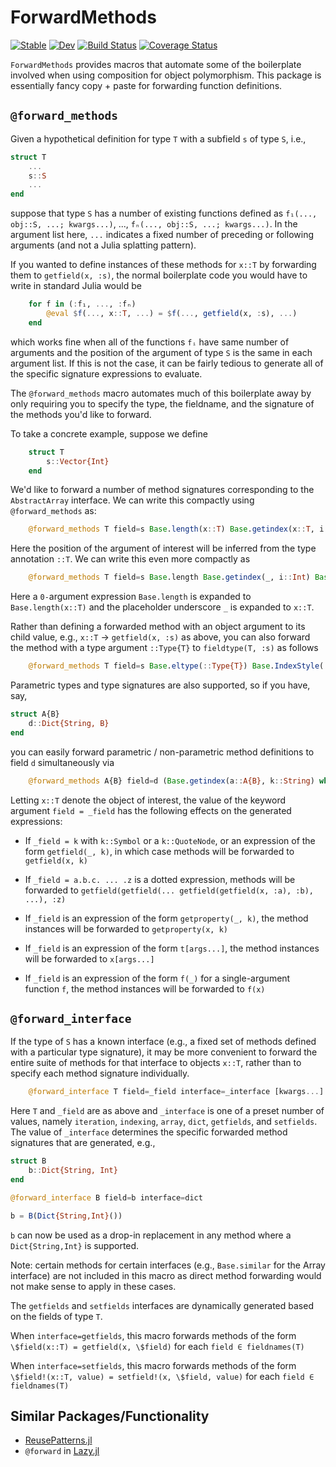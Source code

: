# ForwardMethods

[![Stable](https://img.shields.io/badge/docs-stable-blue.svg)](https://curtd.github.io/ForwardMethods.jl/stable/)
[![Dev](https://img.shields.io/badge/docs-dev-blue.svg)](https://curtd.github.io/ForwardMethods.jl/dev/)
[![Build Status](https://github.com/curtd/ForwardMethods.jl/actions/workflows/CI.yml/badge.svg?branch=main)](https://github.com/curtd/ForwardMethods.jl/actions/workflows/CI.yml?query=branch%3Amain)
[![Coverage Status](https://coveralls.io/repos/github/curtd/ForwardMethods.jl/badge.svg)](https://coveralls.io/github/curtd/ForwardMethods.jl)

`ForwardMethods` provides macros that automate some of the boilerplate involved when using composition for object polymorphism. This package is essentially fancy copy + paste for forwarding function definitions. 

## `@forward_methods` 
Given a hypothetical definition for type `T` with a subfield `s` of type `S`, i.e., 

```julia
struct T 
    ...
    s::S
    ...
end
```
suppose that type `S` has a number of existing functions defined as `f₁(..., obj::S, ...; kwargs...)`, ..., `fₙ(..., obj::S, ...; kwargs...)`. In the argument list here, `...` indicates a fixed number of preceding or following arguments (and not a Julia splatting pattern).

If you wanted to define instances of these methods for `x::T` by forwarding them to `getfield(x, :s)`, the normal boilerplate code you would have to write in standard Julia would be 
```julia
    for f in (:f₁, ..., :fₙ)
        @eval $f(..., x::T, ...) = $f(..., getfield(x, :s), ...)
    end
```
which works fine when all of the functions `fᵢ` have same number of arguments and the position of the argument of type `S` is the same in each argument list. If this is not the case, it can be fairly tedious to generate all of the specific signature expressions to evaluate. 

The `@forward_methods` macro automates much of this boilerplate away by only requiring you to specify the type, the fieldname, and the signature of the methods you'd like to forward. 

To take a concrete example, suppose we define 
```julia
    struct T
        s::Vector{Int}
    end
```

We'd like to forward a number of method signatures corresponding to the `AbstractArray` interface. We can write this compactly using `@forward_methods` as:

```julia
    @forward_methods T field=s Base.length(x::T) Base.getindex(x::T, i::Int) Base.setindex!(x::T, v, i::Int)
```

Here the position of the argument of interest will be inferred from the type annotation `::T`. We can write this even more compactly as

```julia 
    @forward_methods T field=s Base.length Base.getindex(_, i::Int) Base.setindex!(x::T, v, i::Int)
```

Here a `0-`argument expression `Base.length` is expanded to `Base.length(x::T)` and the placeholder underscore `_` is expanded to `x::T`.

Rather than defining a forwarded method with an object argument to its child value, e.g., `x::T` -> `getfield(x, :s)` as above, you can also forward the method with a type argument `::Type{T}` to `fieldtype(T, :s)` as follows 

```julia 
    @forward_methods T field=s Base.eltype(::Type{T}) Base.IndexStyle(::Type{T})
```

Parametric types and type signatures are also supported, so if you have, say, 
```julia 
struct A{B}
    d::Dict{String, B}
end
```

you can easily forward parametric / non-parametric method definitions to field `d` simultaneously via  
```julia 
    @forward_methods A{B} field=d (Base.getindex(a::A{B}, k::String) where {B}) Base.keys(x::A) Base.values(_)
```

Letting `x::T` denote the object of interest, the value of the keyword argument `field = _field` has the following effects on the generated expressions:

- If `_field = k` with `k::Symbol` or a `k::QuoteNode`, or an expression of the form `getfield(_, k)`, in which case methods will be forwarded to `getfield(x, k)`

- If `_field = a.b.c. ... .z` is a dotted expression, methods will be forwarded to `getfield(getfield(... getfield(getfield(x, :a), :b), ...), :z)`

- If `_field` is an expression of the form `getproperty(_, k)`, the method instances will be forwarded to `getproperty(x, k)`

- If `_field` is an expression of the form `t[args...]`, the method instances will be forwarded to `x[args...]`

- If `_field` is an expression of the form `f(_)` for a single-argument function `f`, the method instances will be forwarded to `f(x)`


## `@forward_interface` 
If the type of `S` has a known interface (e.g., a fixed set of methods defined with a particular type signature), it may be more convenient to forward the entire suite of methods for that interface to objects `x::T`, rather than to specify each method signature individually.

```julia 
    @forward_interface T field=_field interface=_interface [kwargs...]
```

Here `T` and `_field` are as above and `_interface` is one of a preset number of values, namely `iteration`, `indexing`, `array`, `dict`, `getfields`, and `setfields`. The value of `_interface` determines the specific forwarded method signatures that are generated, e.g., 

```julia
struct B
    b::Dict{String, Int}
end

@forward_interface B field=b interface=dict 

b = B(Dict{String,Int}())
```

`b` can now be used as a drop-in replacement in any method where a `Dict{String,Int}` is supported.

Note: certain methods for certain interfaces (e.g., `Base.similar` for the Array interface) are not included in this macro as direct method forwarding would not make sense to apply in these cases. 

The `getfields` and `setfields` interfaces are dynamically generated based on the fields of type `T`. 

When `interface=getfields`, this macro forwards methods of the form `\$field(x::T) = getfield(x, \$field)` for each `field ∈ fieldnames(T)`

When `interface=setfields`, this macro forwards methods of the form `\$field!(x::T, value) = setfield!(x, \$field, value)` for each `field ∈ fieldnames(T)`


## Similar Packages/Functionality
- [ReusePatterns.jl](https://github.com/gcalderone/ReusePatterns.jl)
- `@forward` in [Lazy.jl](https://github.com/MikeInnes/Lazy.jl)